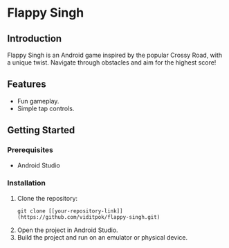 # Flappy Singh

## Introduction
Flappy Singh is an Android game inspired by the popular Crossy Road, with a unique twist. Navigate through obstacles and aim for the highest score!

## Features
- Fun gameplay.
- Simple tap controls.

## Getting Started
### Prerequisites
- Android Studio

### Installation
1. Clone the repository:
   ```
   git clone [[your-repository-link]](https://github.com/viditpok/flappy-singh.git)
   ```
2. Open the project in Android Studio.
3. Build the project and run on an emulator or physical device.
